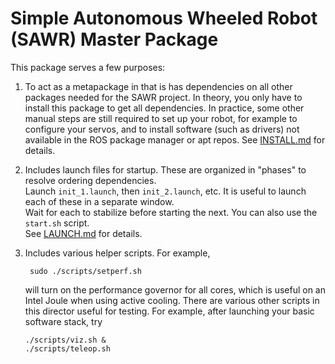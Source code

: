 # Simple Autonomous Wheeled Robot (SAWR) Master Package

This package serves a few purposes:
  1. To act as a metapackage in that is has 
     dependencies on all other packages needed for the SAWR project.
     In theory, you only have to install this package to get all dependencies.
     In practice, some other manual steps are still required to set up your
     robot, for example to configure your servos, and to install software
     (such as drivers) not available in the ROS package manager or apt repos.
     See [INSTALL.md](INSTALL.md) for details.
  2. Includes launch files for startup.
     These are organized in "phases" to resolve ordering dependencies.   
     Launch ``init_1.launch``, then ``init_2.launch``, etc.
     It is useful to launch each of these
     in a separate window.  
     Wait for each to stabilize before starting the 
     next.  You can also use the ``start.sh`` script.   
     See [LAUNCH.md](LAUNCH.md) for details.
  3. Includes various helper scripts.  For example,

          sudo ./scripts/setperf.sh

     will turn on the performance governor for all cores, which is useful
     on an Intel Joule when using active cooling.
     There are various other scripts in this director useful for testing.
     For example, after launching your basic software stack, try

         ./scripts/viz.sh &
         ./scripts/teleop.sh


